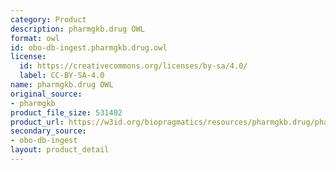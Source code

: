 ```yaml
---
category: Product
description: pharmgkb.drug OWL
format: owl
id: obo-db-ingest.pharmgkb.drug.owl
license:
  id: https://creativecommons.org/licenses/by-sa/4.0/
  label: CC-BY-SA-4.0
name: pharmgkb.drug OWL
original_source:
- pharmgkb
product_file_size: 531402
product_url: https://w3id.org/biopragmatics/resources/pharmgkb.drug/pharmgkb.drug.owl
secondary_source:
- obo-db-ingest
layout: product_detail
---
```

